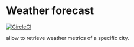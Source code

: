 # Weather forecast

[![CircleCI](https://circleci.com/gh/dordika/weather-forecast.svg?style=svg)](https://circleci.com/gh/dordika/weather-forecast)

allow to retrieve weather metrics of a specific city.